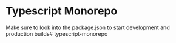 # Typescript Monorepo
Make sure to look into the package.json to start development and production builds# typescript-monorepo
